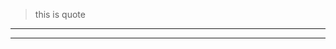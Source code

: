 <!-- quote -> cita -->
> this is quote 

<!-- separe two blocks with hr-->

---

<!-- or -->

___




